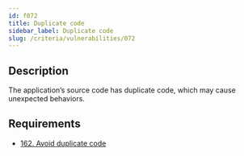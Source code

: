 ```yaml
---
id: f072
title: Duplicate code
sidebar_label: Duplicate code
slug: /criteria/vulnerabilities/072
---
```


## Description

The application’s source code has duplicate code,
which may cause unexpected behaviors.

## Requirements

- [162. Avoid duplicate code](/criteria/requirements/source/162)
